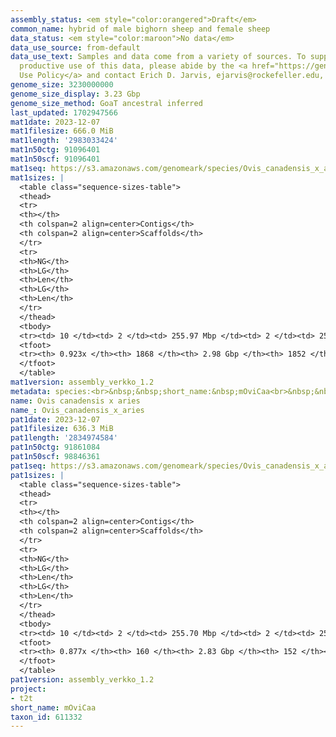 ```yaml
---
assembly_status: <em style="color:orangered">Draft</em>
common_name: hybrid of male bighorn sheep and female sheep
data_status: <em style="color:maroon">No data</em>
data_use_source: from-default
data_use_text: Samples and data come from a variety of sources. To support fair and
  productive use of this data, please abide by the <a href="https://genome10k.soe.ucsc.edu/data-use-policies/">Data
  Use Policy</a> and contact Erich D. Jarvis, ejarvis@rockefeller.edu, with any questions.
genome_size: 3230000000
genome_size_display: 3.23 Gbp
genome_size_method: GoaT ancestral inferred
last_updated: 1702947566
mat1date: 2023-12-07
mat1filesize: 666.0 MiB
mat1length: '2983033424'
mat1n50ctg: 91096401
mat1n50scf: 91096401
mat1seq: https://s3.amazonaws.com/genomeark/species/Ovis_canadensis_x_aries/mOviCaa1/assembly_verkko_1.2/mOviCaa1.mat.20231207.fa.gz
mat1sizes: |
  <table class="sequence-sizes-table">
  <thead>
  <tr>
  <th></th>
  <th colspan=2 align=center>Contigs</th>
  <th colspan=2 align=center>Scaffolds</th>
  </tr>
  <tr>
  <th>NG</th>
  <th>LG</th>
  <th>Len</th>
  <th>LG</th>
  <th>Len</th>
  </tr>
  </thead>
  <tbody>
  <tr><td> 10 </td><td> 2 </td><td> 255.97 Mbp </td><td> 2 </td><td> 255.97 Mbp </td></tr><tr><td> 20 </td><td> 3 </td><td> 230.05 Mbp </td><td> 3 </td><td> 230.05 Mbp </td></tr><tr><td> 30 </td><td> 5 </td><td> 124.80 Mbp </td><td> 5 </td><td> 124.80 Mbp </td></tr><tr><td> 40 </td><td> 8 </td><td> 103.75 Mbp </td><td> 8 </td><td> 103.75 Mbp </td></tr><tr style="background-color:#cccccc;"><td> 50 </td><td> 11 </td><td style="background-color:#88ff88;"> 91.10 Mbp </td><td> 11 </td><td style="background-color:#88ff88;"> 91.10 Mbp </td></tr><tr><td> 60 </td><td> 15 </td><td> 78.53 Mbp </td><td> 15 </td><td> 78.53 Mbp </td></tr><tr><td> 70 </td><td> 19 </td><td> 65.15 Mbp </td><td> 19 </td><td> 67.51 Mbp </td></tr><tr><td> 80 </td><td> 25 </td><td> 48.87 Mbp </td><td> 25 </td><td> 48.87 Mbp </td></tr><tr><td> 90 </td><td> 206 </td><td> 162.33 Kbp </td><td> 178 </td><td> 184.46 Kbp </td></tr><tr><td> 100 </td><td> 0 </td><td>  </td><td> 0 </td><td>  </td></tr></tbody>
  <tfoot>
  <tr><th> 0.923x </th><th> 1868 </th><th> 2.98 Gbp </th><th> 1852 </th><th> 2.98 Gbp </th></tr>
  </tfoot>
  </table>
mat1version: assembly_verkko_1.2
metadata: species:<br>&nbsp;&nbsp;short_name:&nbsp;mOviCaa<br>&nbsp;&nbsp;name:&nbsp;Ovis&nbsp;canadensis&nbsp;x&nbsp;aries<br>&nbsp;&nbsp;common_name:&nbsp;hybrid&nbsp;of&nbsp;male&nbsp;bighorn&nbsp;sheep&nbsp;and&nbsp;female&nbsp;sheep<br>&nbsp;&nbsp;taxon_id:&nbsp;611332<br>&nbsp;&nbsp;order:<br>&nbsp;&nbsp;&nbsp;&nbsp;name:&nbsp;Artiodactyla<br>&nbsp;&nbsp;family:<br>&nbsp;&nbsp;&nbsp;&nbsp;name:&nbsp;Bovidae<br>&nbsp;&nbsp;individuals:<br>&nbsp;&nbsp;-<br>&nbsp;&nbsp;&nbsp;&nbsp;&nbsp;&nbsp;short_name:&nbsp;mOviCaa1<br>&nbsp;&nbsp;&nbsp;&nbsp;&nbsp;&nbsp;name:&nbsp;null<br>&nbsp;&nbsp;&nbsp;&nbsp;&nbsp;&nbsp;biosample_id:&nbsp;null<br>&nbsp;&nbsp;&nbsp;&nbsp;&nbsp;&nbsp;strain:&nbsp;null<br>&nbsp;&nbsp;&nbsp;&nbsp;&nbsp;&nbsp;alt_ids:<br>&nbsp;&nbsp;&nbsp;&nbsp;&nbsp;&nbsp;-&nbsp;BhxPP_44<br>&nbsp;&nbsp;&nbsp;&nbsp;&nbsp;&nbsp;sex:&nbsp;male<br>&nbsp;&nbsp;&nbsp;&nbsp;&nbsp;&nbsp;birth_date:&nbsp;null<br>&nbsp;&nbsp;&nbsp;&nbsp;&nbsp;&nbsp;birth_location:&nbsp;null<br>&nbsp;&nbsp;&nbsp;&nbsp;&nbsp;&nbsp;birth_type:&nbsp;null<br>&nbsp;&nbsp;&nbsp;&nbsp;&nbsp;&nbsp;description:&nbsp;null<br>&nbsp;&nbsp;&nbsp;&nbsp;&nbsp;&nbsp;provider:&nbsp;null<br>&nbsp;&nbsp;&nbsp;&nbsp;&nbsp;&nbsp;father:<br>&nbsp;&nbsp;&nbsp;&nbsp;&nbsp;&nbsp;-<br>&nbsp;&nbsp;&nbsp;&nbsp;&nbsp;&nbsp;&nbsp;&nbsp;short_name:&nbsp;mOviCan1<br>&nbsp;&nbsp;&nbsp;&nbsp;&nbsp;&nbsp;&nbsp;&nbsp;name:&nbsp;Ovis&nbsp;canadensis<br>&nbsp;&nbsp;&nbsp;&nbsp;&nbsp;&nbsp;&nbsp;&nbsp;common_name:&nbsp;bighorn&nbsp;sheep<br>&nbsp;&nbsp;&nbsp;&nbsp;&nbsp;&nbsp;&nbsp;&nbsp;taxon_id:&nbsp;37174<br>&nbsp;&nbsp;&nbsp;&nbsp;&nbsp;&nbsp;mother:<br>&nbsp;&nbsp;&nbsp;&nbsp;&nbsp;&nbsp;-<br>&nbsp;&nbsp;&nbsp;&nbsp;&nbsp;&nbsp;&nbsp;&nbsp;short_name:&nbsp;mOviAri1<br>&nbsp;&nbsp;&nbsp;&nbsp;&nbsp;&nbsp;&nbsp;&nbsp;name:&nbsp;Ovis&nbsp;aries<br>&nbsp;&nbsp;&nbsp;&nbsp;&nbsp;&nbsp;&nbsp;&nbsp;common_name:&nbsp;polypay&nbsp;sheep<br>&nbsp;&nbsp;&nbsp;&nbsp;&nbsp;&nbsp;&nbsp;&nbsp;taxon_id:&nbsp;9940<br>&nbsp;&nbsp;genome_size:&nbsp;3230000000<br>&nbsp;&nbsp;genome_size_method:&nbsp;GoaT&nbsp;ancestral&nbsp;inferred<br>&nbsp;&nbsp;project:&nbsp;[&nbsp;t2t&nbsp;]<br>
name: Ovis canadensis x aries
name_: Ovis_canadensis_x_aries
pat1date: 2023-12-07
pat1filesize: 636.3 MiB
pat1length: '2834974584'
pat1n50ctg: 91861084
pat1n50scf: 98846361
pat1seq: https://s3.amazonaws.com/genomeark/species/Ovis_canadensis_x_aries/mOviCaa1/assembly_verkko_1.2/mOviCaa1.pat.20231207.fa.gz
pat1sizes: |
  <table class="sequence-sizes-table">
  <thead>
  <tr>
  <th></th>
  <th colspan=2 align=center>Contigs</th>
  <th colspan=2 align=center>Scaffolds</th>
  </tr>
  <tr>
  <th>NG</th>
  <th>LG</th>
  <th>Len</th>
  <th>LG</th>
  <th>Len</th>
  </tr>
  </thead>
  <tbody>
  <tr><td> 10 </td><td> 2 </td><td> 255.70 Mbp </td><td> 2 </td><td> 255.70 Mbp </td></tr><tr><td> 20 </td><td> 3 </td><td> 232.25 Mbp </td><td> 3 </td><td> 232.25 Mbp </td></tr><tr><td> 30 </td><td> 5 </td><td> 120.08 Mbp </td><td> 5 </td><td> 121.63 Mbp </td></tr><tr><td> 40 </td><td> 8 </td><td> 105.21 Mbp </td><td> 8 </td><td> 105.21 Mbp </td></tr><tr style="background-color:#cccccc;"><td> 50 </td><td> 11 </td><td style="background-color:#88ff88;"> 91.86 Mbp </td><td> 11 </td><td style="background-color:#88ff88;"> 98.85 Mbp </td></tr><tr><td> 60 </td><td> 15 </td><td> 83.31 Mbp </td><td> 15 </td><td> 83.31 Mbp </td></tr><tr><td> 70 </td><td> 19 </td><td> 67.43 Mbp </td><td> 19 </td><td> 71.27 Mbp </td></tr><tr><td> 80 </td><td> 24 </td><td> 57.42 Mbp </td><td> 24 </td><td> 57.42 Mbp </td></tr><tr><td> 90 </td><td> 0 </td><td>  </td><td> 0 </td><td>  </td></tr><tr><td> 100 </td><td> 0 </td><td>  </td><td> 0 </td><td>  </td></tr></tbody>
  <tfoot>
  <tr><th> 0.877x </th><th> 160 </th><th> 2.83 Gbp </th><th> 152 </th><th> 2.83 Gbp </th></tr>
  </tfoot>
  </table>
pat1version: assembly_verkko_1.2
project:
- t2t
short_name: mOviCaa
taxon_id: 611332
---
```

